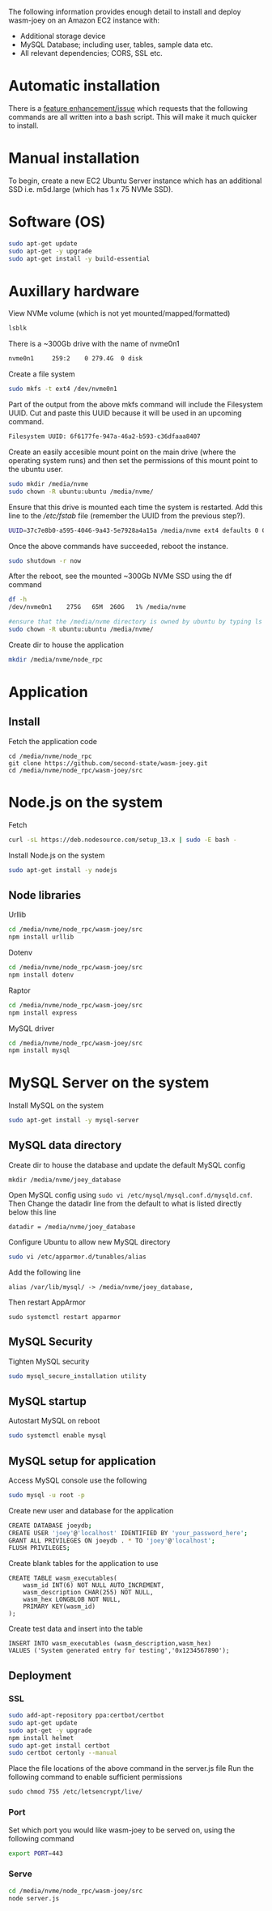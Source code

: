The following information provides enough detail to install and deploy wasm-joey on an Amazon EC2 instance with:
- Additional storage device
- MySQL Database; including user, tables, sample data etc.
- All relevant dependencies; CORS, SSL etc.

# Automatic installation
There is a [feature enhancement/issue](https://github.com/second-state/wasm-joey/issues/1) which requests that the following commands are all written into a bash script. This will make it much quicker to install.

# Manual installation
To begin, create a new EC2 Ubuntu Server instance which has an additional SSD i.e. m5d.large (which has 1 x 75 NVMe SSD).

# Software (OS)
```bash
sudo apt-get update
sudo apt-get -y upgrade
sudo apt-get install -y build-essential
```

# Auxillary hardware
View NVMe volume (which is not yet mounted/mapped/formatted)
```bash
lsblk
```
There is a ~300Gb drive with the name of nvme0n1
```bash
nvme0n1     259:2    0 279.4G  0 disk 
```
Create a file system
```bash
sudo mkfs -t ext4 /dev/nvme0n1 
```
Part of the output from the above mkfs command will include the Filesystem UUID. Cut and paste this UUID because it will be used in an upcoming command.
```bash
Filesystem UUID: 6f6177fe-947a-46a2-b593-c36dfaaa8407
```
Create an easily accesible mount point on the main drive (where the operating system runs) and then set the permissions of this mount point to the ubuntu user.
```bash
sudo mkdir /media/nvme
sudo chown -R ubuntu:ubuntu /media/nvme/
```
Ensure that this drive is mounted each time the system is restarted. Add this line to the */etc/fstab* file (remember the UUID from the previous step?).
```bash
UUID=37c7e8b0-a595-4046-9a43-5e7928a4a15a /media/nvme ext4 defaults 0 0
```
Once the above commands have succeeded, reboot the instance.
```bash
sudo shutdown -r now
```
After the reboot, see the mounted ~300Gb NVMe SSD using the df command
```bash
df -h
/dev/nvme0n1    275G   65M  260G   1% /media/nvme
```
```bash
#ensure that the /media/nvme directory is owned by ubuntu by typing ls -la /media/nvme If it is not then type the following command
sudo chown -R ubuntu:ubuntu /media/nvme/
```

Create dir to house the application 
```bash
mkdir /media/nvme/node_rpc
```

# Application

## Install
Fetch the application code
```
cd /media/nvme/node_rpc
git clone https://github.com/second-state/wasm-joey.git
cd /media/nvme/node_rpc/wasm-joey/src
```

# Node.js on the system
Fetch
```bash
curl -sL https://deb.nodesource.com/setup_13.x | sudo -E bash -
```
Install Node.js on the system
```bash
sudo apt-get install -y nodejs
```

## Node libraries
Urllib
```bash
cd /media/nvme/node_rpc/wasm-joey/src
npm install urllib
```
Dotenv
```bash
cd /media/nvme/node_rpc/wasm-joey/src
npm install dotenv
```
Raptor
```bash
cd /media/nvme/node_rpc/wasm-joey/src
npm install express
```
MySQL driver
```bash
cd /media/nvme/node_rpc/wasm-joey/src
npm install mysql
```

# MySQL Server on the system
Install MySQL on the system
```bash
sudo apt-get install -y mysql-server
```

## MySQL data directory
Create dir to house the database and update the default MySQL config
```
mkdir /media/nvme/joey_database
```
Open MySQL config using `sudo vi /etc/mysql/mysql.conf.d/mysqld.cnf`. Then Change the datadir line from the default to what is listed directly below this line
```
datadir = /media/nvme/joey_database
```
Configure Ubuntu to allow new MySQL directory
```bash
sudo vi /etc/apparmor.d/tunables/alias
```
Add the following line
```
alias /var/lib/mysql/ -> /media/nvme/joey_database,
```
Then restart AppArmor
```
sudo systemctl restart apparmor
```
## MySQL Security
Tighten MySQL security
```bash
sudo mysql_secure_installation utility
```
## MySQL startup
Autostart MySQL on reboot
```bash
sudo systemctl enable mysql
```
## MySQL setup for application
Access MySQL console use the following
```bash
sudo mysql -u root -p
```

Create new user and database for the application
```bash
CREATE DATABASE joeydb;
CREATE USER 'joey'@'localhost' IDENTIFIED BY 'your_password_here';
GRANT ALL PRIVILEGES ON joeydb . * TO 'joey'@'localhost';
FLUSH PRIVILEGES;
```

Create blank tables for the application to use
```
CREATE TABLE wasm_executables(
    wasm_id INT(6) NOT NULL AUTO_INCREMENT,
    wasm_description CHAR(255) NOT NULL,
    wasm_hex LONGBLOB NOT NULL,
    PRIMARY KEY(wasm_id)
);
```
Create test data and insert into the table
```
INSERT INTO wasm_executables (wasm_description,wasm_hex)
VALUES ('System generated entry for testing','0x1234567890');
```

## Deployment

### SSL
```bash
sudo add-apt-repository ppa:certbot/certbot
sudo apt-get update
sudo apt-get -y upgrade
npm install helmet
sudo apt-get install certbot
sudo certbot certonly --manual
```
Place the file locations of the above command in the server.js file
Run the following command to enable sufficient permissions
```
sudo chmod 755 /etc/letsencrypt/live/
```

### Port
Set which port you would like wasm-joey to be served on, using the following command
```bash
export PORT=443
```
### Serve
```bash
cd /media/nvme/node_rpc/wasm-joey/src
node server.js
```








